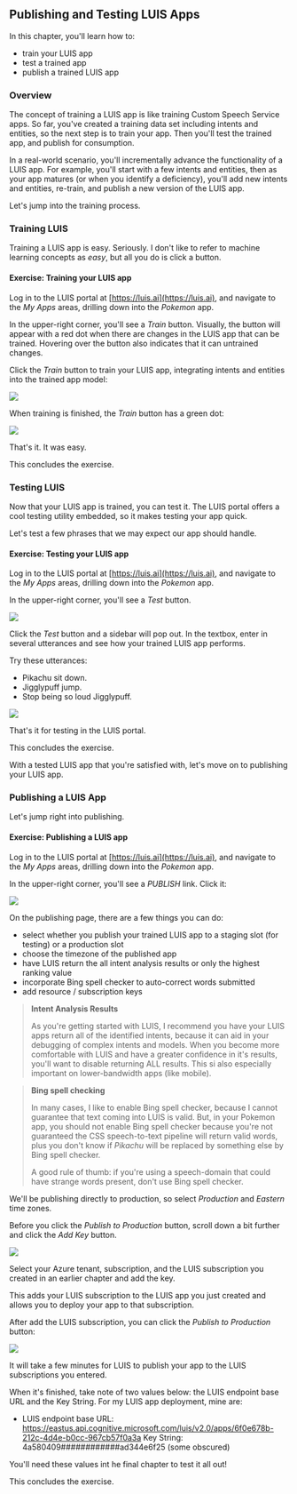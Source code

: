 ## Publishing and Testing LUIS Apps

In this chapter, you'll learn how to:
- train your LUIS app
- test a trained app
- publish a trained LUIS app

### Overview

The concept of training a LUIS app is like training Custom Speech Service apps. So far, you've created a training data set including intents and entities, so the next step is to train your app. Then you'll test the trained app, and publish for consumption.

In a real-world scenario, you'll incrementally advance the functionality of a LUIS app. For example, you'll start with a few intents and entities, then as your app matures (or when you identify a deficiency), you'll add new intents and entities, re-train, and publish a new version of the LUIS app.

Let's jump into the training process.

### Training LUIS

Training a LUIS app is easy. Seriously. I don't like to refer to machine learning concepts as *easy*, but all you do is click a button. 

<h4 class="exercise-start">
    <b>Exercise</b>: Training your LUIS app 
</h4>

Log in to the LUIS portal at [https://luis.ai](https://luis.ai), and navigate to the *My Apps* areas, drilling down into the *Pokemon* app.

In the upper-right corner, you'll see a *Train* button. Visually, the button will appear with a red dot when there are changes in the LUIS app that can be trained. Hovering over the button also indicates that it can untrained changes.

Click the *Train* button to train your LUIS app, integrating intents and entities into the trained app model:

<img src="images/chapter8/training.gif" class="img-override" />

When training is finished, the *Train* button has a green dot:

<img src="images/chapter8/train1.png" class="img-override" />

That's it. It was easy.

This concludes the exercise. 

<div class="exercise-end"></div>

### Testing LUIS

Now that your LUIS app is trained, you can test it. The LUIS portal offers a cool testing utility embedded, so it makes testing your app quick.

Let's test a few phrases that we may expect our app should handle.

<h4 class="exercise-start">
    <b>Exercise</b>: Testing your LUIS app 
</h4>

Log in to the LUIS portal at [https://luis.ai](https://luis.ai), and navigate to the *My Apps* areas, drilling down into the *Pokemon* app.

In the upper-right corner, you'll see a *Test* button. 

<img src="images/chapter8/test1.png" class="img-override" />

Click the *Test* button and a sidebar will pop out. In the textbox, enter in several utterances and see how your trained LUIS app performs. 

Try these utterances:
- Pikachu sit down.
- Jigglypuff jump.
- Stop being so loud Jigglypuff.

<img src="images/chapter8/test.gif" class="img-override" />

That's it for testing in the LUIS portal. 

This concludes the exercise. 

<div class="exercise-end"></div>

With a tested LUIS app that you're satisfied with, let's move on to publishing your LUIS app.

### Publishing a LUIS App

Let's jump right into publishing.

<h4 class="exercise-start">
    <b>Exercise</b>: Publishing a LUIS app 
</h4>

Log in to the LUIS portal at [https://luis.ai](https://luis.ai), and navigate to the *My Apps* areas, drilling down into the *Pokemon* app.

In the upper-right corner, you'll see a *PUBLISH* link. Click it: 

<img src="images/chapter8/pub1.png" class="img-override" />

On the publishing page, there are a few things you can do:
- select whether you publish your trained LUIS app to a staging slot (for testing) or a production slot
- choose the timezone of the published app
- have LUIS return the all intent analysis results or only the highest ranking value
- incorporate Bing spell checker to auto-correct words submitted
- add resource / subscription keys

> **Intent Analysis Results**
>
> As you're getting started with LUIS, I recommend you have your LUIS apps return all of the identified intents, because it can aid in your debugging of complex intents and models. When you become more comfortable with LUIS and have a greater confidence in it's results, you'll want to disable returning ALL results. This si also especially important on lower-bandwidth apps (like mobile).

> **Bing spell checking**
>
> In many cases, I like to enable Bing spell checker, because I cannot guarantee that text coming into LUIS is valid. But, in your Pokemon app, you should not enable Bing spell checker because you're not guaranteed the CSS speech-to-text pipeline will return valid words, plus you don't know if *Pikachu* will be replaced by something else by Bing spell checker. 
>
> A good rule of thumb: if you're using a speech-domain that could have strange words present, don't use Bing spell checker. 

We'll be publishing directly to production, so select *Production* and *Eastern* time zones. 

Before you click the *Publish to Production* button, scroll down a bit further and click the *Add Key* button.

<img src="images/chapter8/pub3.png" class="img-override" />

Select your Azure tenant, subscription, and the LUIS subscription you created in an earlier chapter and add the key.

This adds your LUIS subscription to the LUIS app you just created and allows you to deploy your app to that subscription.

After add the LUIS subscription, you can click the *Publish to Production* button:

<img src="images/chapter8/pub2.png" class="img-override" />

It will take a few minutes for LUIS to publish your app to the LUIS subscriptions you entered.

When it's finished, take note of two values below: the LUIS endpoint base URL and the Key String. For my LUIS app deployment, mine are:
- LUIS endpoint base URL: https://eastus.api.cognitive.microsoft.com/luis/v2.0/apps/6f0e678b-212c-4d4e-b0cc-967cb57f0a3a
Key String: 4a580409############ad344e6f25 (some obscured)

You'll need these values int he final chapter to test it all out!

This concludes the exercise. 

<div class="exercise-end"></div>